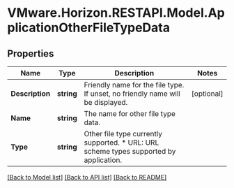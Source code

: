# VMware.Horizon.RESTAPI.Model.ApplicationOtherFileTypeData
## Properties

Name | Type | Description | Notes
------------ | ------------- | ------------- | -------------
**Description** | **string** | Friendly name for the file type. If unset, no friendly name will be displayed. | [optional] 
**Name** | **string** | The name for other file type data. | 
**Type** | **string** | Other file type currently supported. * URL: URL scheme types supported by application. | 

[[Back to Model list]](../README.md#documentation-for-models) [[Back to API list]](../README.md#documentation-for-api-endpoints) [[Back to README]](../README.md)

